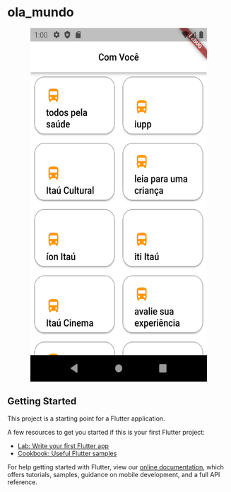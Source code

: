 # ola_mundo

<p align="center">
<img width="400" height="800" src="https://github.com/vicolmoraes/flutter_com_voce/blob/main/comvoce.png">
  </p>

## Getting Started

This project is a starting point for a Flutter application.

A few resources to get you started if this is your first Flutter project:

- [Lab: Write your first Flutter app](https://flutter.dev/docs/get-started/codelab)
- [Cookbook: Useful Flutter samples](https://flutter.dev/docs/cookbook)

For help getting started with Flutter, view our
[online documentation](https://flutter.dev/docs), which offers tutorials,
samples, guidance on mobile development, and a full API reference.

